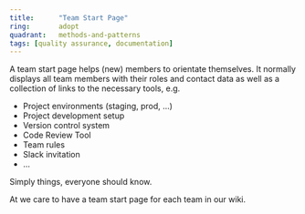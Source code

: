 ```yaml
---
title:      "Team Start Page"
ring:       adopt
quadrant:   methods-and-patterns
tags: [quality assurance, documentation]
---
```


A team start page helps (new) members to orientate themselves.
It normally displays all team members with their roles and contact data as well as a collection of links to the necessary tools, e.g.

- Project environments (staging, prod, ...)
- Project development setup
- Version control system
- Code Review Tool
- Team rules
- Slack invitation
- ...

Simply things, everyone should know.

At we care to have a team start page for each team in our wiki.

